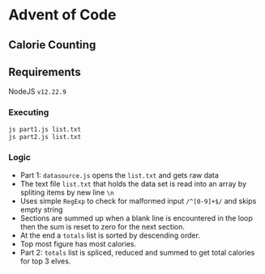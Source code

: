 Advent of Code
===

## Calorie Counting

## Requirements

NodeJS `v12.22.9`

### Executing

```sh
js part1.js list.txt
js part2.js list.txt
```

### Logic

 - Part 1: `datasource.js` opens the `list.txt` and gets raw data
 - The text file `list.txt` that holds the data set is read into an array by spliting items 
by new line `\n` 
 - Uses simple `RegExp` to check for malformed input `/^[0-9]+$/` and skips empty string
 - Sections are summed up when a blank line is encountered in the loop then the sum is reset to zero
for the next section.
 - At the end a `totals` list is sorted by descending order.
 - Top most figure has most calories.
 - Part 2: `totals` list is spliced, reduced and summed to get total calories for top 3 elves.



